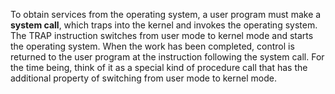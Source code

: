 To obtain services from the operating system, a user program must make a **system call**, which traps into the kernel and invokes the operating system. The TRAP instruction switches from user mode to kernel mode and starts the operating system. When the work has been completed, control is returned to the user program at the instruction following the system call.
For the time being, think of it as a special kind of procedure call that has the additional property of switching from user mode to kernel mode.
